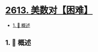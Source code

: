 # [2613. 美数对【困难】](https://github.com/tnotesjs/TNotes.leetcode/tree/main/notes/2613.%20%E7%BE%8E%E6%95%B0%E5%AF%B9%E3%80%90%E5%9B%B0%E9%9A%BE%E3%80%91)

<!-- region:toc -->

- [1. 📝 概述](#1--概述)

<!-- endregion:toc -->

## 1. 📝 概述
